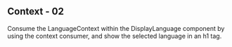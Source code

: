 ## Context - 02

Consume the LanguageContext within the DisplayLanguage component by using the context consumer, and show the selected language in an h1 tag.

